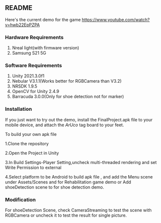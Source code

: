 ## README

Here's the current demo for the game
https://www.youtube.com/watch?v=hwb22EpPZPA

### Hardware Requirements

1. Nreal light(with firmware version)
2. Samsung S21 5G

### Software Requirements

1. Unity 2021.3.0f1
2. Nebular V3.1.1(Works better for RGBCamera than V3.2)
3. NRSDK 1.9.5
4. OpenCV for Unity 2.4.9
4. Barracuda 3.0.0(Only for shoe detection not for marker)

### Installation

If you just want to try out the demo, install the FinalProject.apk file to your mobile device, and attach the *ArUco* tag board to your feet.

To build your own apk file

1.Clone the repository

2.Open the Project in Unity

3.In Build Settings-Player Setting,uncheck multi-threaded rendering and set Write Permission to external

4.Select platform to be Android to build apk file , and add the Menu scene under Assets/Scenes and for Rehabilitation game demo or Add shoeDetection scene to  for shoe detection demo.

### Modification

For shoeDetection Scene, check CameraStreaming to test the scene with RGBCamera or uncheck it to test the result for single picture. 

